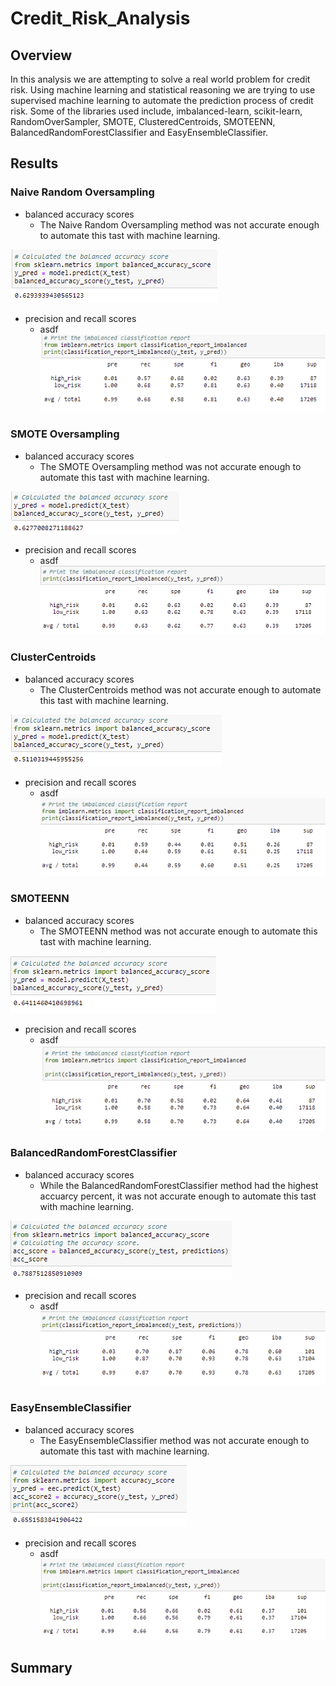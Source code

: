 # Credit_Risk_Analysis

## Overview

In this analysis we are attempting to solve a real world problem for credit risk. Using machine learning and statistical reasoning we are trying to use supervised machine learning to automate the prediction process of credit risk. Some of the libraries used include, imbalanced-learn, scikit-learn, RandomOverSampler, SMOTE, ClusteredCentroids, SMOTEENN, BalancedRandomForestClassifier and EasyEnsembleClassifier.

## Results

### Naive Random Oversampling
- balanced accuracy scores
  - The Naive Random Oversampling method was not accurate enough to automate this tast with machine learning. 
  
![PyBer_Summary_df](/Images/Native_Random_Ovesampling_balanced_accuracy_score.PNG)

- precision and recall scores 
  - asdf
![PyBer_Summary_df](/Images/Native_Random_Ovesampling_precision_and_recall_scores.PNG)



### SMOTE Oversampling
- balanced accuracy scores
  - The SMOTE Oversampling method was not accurate enough to automate this tast with machine learning. 
 
![PyBer_Summary_df](/Images/SMOTE_Oversampling_balanced_accuracy_score.PNG)

- precision and recall scores 
  - asdf
![PyBer_Summary_df](/Images/SMOTE_Ovesampling_precision_and_recall_scores.PNG)



### ClusterCentroids
- balanced accuracy scores
  - The ClusterCentroids method was not accurate enough to automate this tast with machine learning. 

![PyBer_Summary_df](/Images/ClusterCentroids_Undersampling_balanced_accuracy_score.PNG)

- precision and recall scores 
  - asdf
![PyBer_Summary_df](/Images/ClusterCentroids_Undersampling_precision_and_recall_scores.PNG)



### SMOTEENN
- balanced accuracy scores
  - The SMOTEENN method was not accurate enough to automate this tast with machine learning. 
  
![PyBer_Summary_df](/Images/SMOTEENN_Combination(Over_and_Under)_Sampling_balanced_accuracy_score.PNG)

- precision and recall scores 
  - asdf
![PyBer_Summary_df](/Images/SMOTEENN_Combination(Over_and_Under)_Sampling_precision_and_recall_scores.PNG)



### BalancedRandomForestClassifier
- balanced accuracy scores
  - While the BalancedRandomForestClassifier method had the highest accuarcy percent, it was not accurate enough to automate this tast with machine learning. 
  
![PyBer_Summary_df](/Images/Balanced_Random_Forecast_Classifier_balanced_accuracy_score.PNG)

- precision and recall scores 
  - asdf
![PyBer_Summary_df](/Images/Balanced_Random_Forecast_Classifier_precision_and_recall_scores.PNG)
 
 
 
### EasyEnsembleClassifier
- balanced accuracy scores
  - The EasyEnsembleClassifier method was not accurate enough to automate this tast with machine learning. 
  
![PyBer_Summary_df](/Images/EasyEnsembleClassifier_balanced_accuracy_score.PNG)

- precision and recall scores 
  - asdf
![PyBer_Summary_df](/Images/EasyEnsembleClassifier_Classifier_precision_and_recall_scores.PNG)



## Summary
